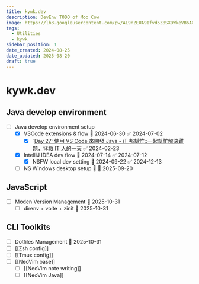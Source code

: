 ```yaml
---
title: kywk.dev
description: DevEnv TODO of Moo Cow
image: https://lh3.googleusercontent.com/pw/AL9nZEUA9Ifvd5Z8SXDWkeVB6AC4MPGwnXaL6kBXNPoXwOQQ2jOcZ1Jw_0p8TKK8C3ZX0e67_FOY15eDrm7aaXSQJcKtoUzC80SAQEHsaBy6qS2AqNNs5VUFNXBKm439y_1wkvmDl-PnL8ReojnIumNlEvOXBg=w800-no?authuser=0
tags:
  - Utilities
  - kywk
sidebar_position: 1
date_created: 2024-08-25
date_updated: 2025-08-20
draft: true
---
```


# kywk.dev

## Java develop environment

- [ ] Java develop environment setup
	- [x] VSCode extensions & flow 📅 2024-06-30 ✅ 2024-07-02
	    - [x] `[Day 27: 使用 VS Code 來開發 Java - iT 邦幫忙::一起幫忙解決難題，拯救 IT 人的一天](https://ithelp.ithome.com.tw/articles/10227841) ✅ 2024-02-23
  - [x] IntelliJ IDEA dev flow 📅 2024-07-14 ✅ 2024-07-12
	  - [x] NSFW local dev setting 📅 2024-09-22 ✅ 2024-12-13
  - [ ] NS Windows desktop setup 🔽 📅 2025-09-20

## JavaScript 

- [ ] Moden Version Management 📅 2025-10-31
	- [ ] direnv + volte + zinit 📅 2025-10-31

## CLI Toolkits

- [ ] Dotfiles Management 📅 2025-10-31
- [ ] [[Zsh config]]
- [ ] [[Tmux config]]
- [ ] [[NeoVim base]]
	- [ ] [[NeoVim note writing]]
	- [ ] [[NeoVim Java]]
